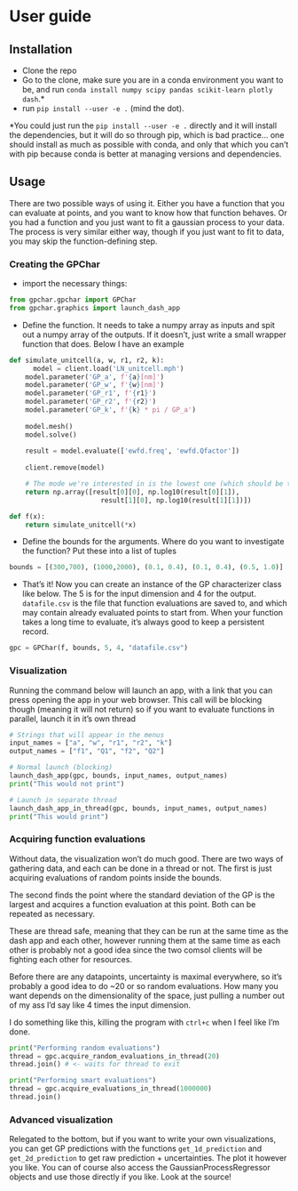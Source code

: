 # User guide

## Installation

- Clone the repo
- Go to the clone, make sure you are in a conda environment you want to be, and run `conda install numpy scipy pandas scikit-learn plotly dash`.*
- run `pip install --user -e .`  (mind the dot).

*You could just run the `pip install --user -e .` directly and it will install the dependencies, but it will do so through pip, which is bad practice… one should install as much as possible with conda, and only that which you can’t with pip because conda is better at managing versions and dependencies.

## Usage

There are two possible ways of using it. Either you have a function that you can evaluate at points, and you want to know how that function behaves. Or you had a function and you just want to fit a gaussian process to your data. The process is very similar either way, though if you just want to fit to data, you may skip the function-defining step.

### Creating the GPChar

- import the necessary things:

```python
from gpchar.gpchar import GPChar
from gpchar.graphics import launch_dash_app
```

- Define the function. It needs to take a numpy array as inputs and spit out a numpy array of the outputs. If it doesn’t, just write a small wrapper function that does. Below I have an example

```python
def simulate_unitcell(a, w, r1, r2, k):
	  model = client.load('LN_unitcell.mph')
    model.parameter('GP_a', f'{a}[nm]')
    model.parameter('GP_w', f'{w}[nm]')
    model.parameter('GP_r1', f'{r1}')
    model.parameter('GP_r2', f'{r2}')
    model.parameter('GP_k', f'{k} * pi / GP_a')
    
    model.mesh()
    model.solve()
    
    result = model.evaluate(['ewfd.freq', 'ewfd.Qfactor'])
    
    client.remove(model)

    # The mode we're interested in is the lowest one (which should be the one with the highest Q)
    return np.array([result[0][0], np.log10(result[0][1]),
	                   result[1][0], np.log10(result[1][1])])

def f(x):
    return simulate_unitcell(*x)
```

- Define the bounds for the arguments. Where do you want to investigate the function? Put these into a list of tuples

```python
bounds = [(300,700), (1000,2000), (0.1, 0.4), (0.1, 0.4), (0.5, 1.0)]
```

- That’s it! Now you can create an instance of the GP characterizer class like below. The 5 is for the input dimension and 4 for the output. `datafile.csv` is the file that function evaluations are saved to, and which may contain already evaluated points to start from. When your function takes a long time to evaluate, it’s always good to keep a persistent record.

```python
gpc = GPChar(f, bounds, 5, 4, "datafile.csv")
```

### Visualization

Running the command below will launch an app, with a link that you can press opening the app in your web browser. This call will be blocking though (meaning it will not return) so if you want to evaluate functions in parallel, launch it in it’s own thread

```python
# Strings that will appear in the menus
input_names = ["a", "w", "r1", "r2", "k"]
output_names = ["f1", "Q1", "f2", "Q2"]

# Normal launch (blocking)
launch_dash_app(gpc, bounds, input_names, output_names)
print("This would not print")

# Launch in separate thread
launch_dash_app_in_thread(gpc, bounds, input_names, output_names)
print("This would print")

```

### Acquiring function evaluations

Without data, the visualization won’t do much good. There are two ways of gathering data, and each can be done in a thread or not. The first is just acquiring evaluations of random points inside the bounds.

The second finds the point where the standard deviation of the GP is the largest and acquires a function evaluation at this point. Both can be repeated as necessary.

These are thread safe, meaning that they can be run at the same time as the dash app and each other, however running them at the same time as each other is probably not a good idea since the two comsol clients will be fighting each other for resources.

Before there are any datapoints, uncertainty is maximal everywhere, so it’s probably a good idea to do ~20 or so random evaluations. How many you want depends on the dimensionality of the space, just pulling a number out of my ass I’d say like 4 times the input dimension.

I do something like this, killing the program with `ctrl+c` when I feel like I’m done.

```python
print("Performing random evaluations")
thread = gpc.acquire_random_evaluations_in_thread(20)
thread.join() # <- waits for thread to exit

print("Performing smart evaluations")
thread = gpc.acquire_evaluations_in_thread(1000000)
thread.join()
```

### Advanced visualization

Relegated to the bottom, but if you want to write your own visualizations, you can get GP predictions with the functions `get_1d_prediction` and `get_2d_prediction` to get raw prediction + uncertainties. The plot it however you like. You can of course also access the GaussianProcessRegressor objects and use those directly if you like. Look at the source!
